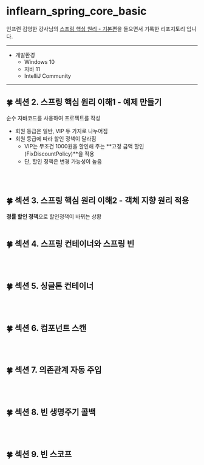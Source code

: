 # inflearn_spring_core_basic
인프런 김영한 강사님의 [스프링 핵심 원리 - 기본편](https://www.inflearn.com/course/%EC%8A%A4%ED%94%84%EB%A7%81-%ED%95%B5%EC%8B%AC-%EC%9B%90%EB%A6%AC-%EA%B8%B0%EB%B3%B8%ED%8E%B8#)을 들으면서 기록한 리포지토리 입니다.
***
+ 개발환경
    - Windows 10
    - 자바 11
    - IntelliJ Community
***
## 🍀 섹션 2. 스프링 핵심 원리 이해1 - 예제 만들기
순수 자바코드를 사용하여 프로젝트를 작성
+ 회원 등급은 일반, VIP 두 가지로 나누어짐
+ 회원 등급에 따라 할인 정책이 달라짐
    - VIP는 무조건 1000원을 할인해 주는 **고정 금액 할인\(FixDiscountPolicy\)**을 적용
    - 단, 할인 정책은 변경 가능성이 높음
<br/>
<br/>

## 🍀 섹션 3. 스프링 핵심 원리 이해2 - 객체 지향 원리 적용
**정률 할인 정책**으로 할인정책이 바뀌는 상황
<br/>
<br/>

## 🍀 섹션 4. 스프링 컨테이너와 스프링 빈
<br/>
<br/>

## 🍀 섹션 5. 싱글톤 컨테이너
<br/>
<br/>

## 🍀 섹션 6. 컴포넌트 스캔
<br/>
<br/>

## 🍀 섹션 7. 의존관계 자동 주입
<br/>
<br/>

## 🍀 섹션 8. 빈 생명주기 콜백
<br/>
<br/>

## 🍀 섹션 9. 빈 스코프
<br/>
<br/>